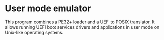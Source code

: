 # User mode emulator
This program combines a PE32+ loader and a UEFI to POSIX translator. It allows
running UEFI boot services drivers and applications in user mode on Unix-like
operating systems.
